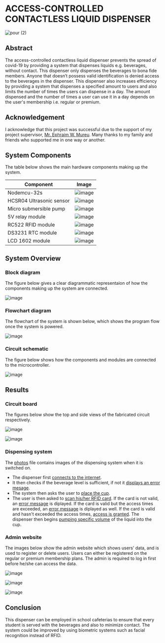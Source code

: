 # ACCESS-CONTROLLED CONTACTLESS LIQUID DISPENSER #

![pour (2)](https://user-images.githubusercontent.com/96857630/152315897-77563ef2-4230-4c42-804d-a10387b5d90d.jpg)


## Abstract ##
The access-controlled contactless liquid dispenser prevents the spread of covid-19 by providing a system that dispenses liquids e.g. beverages, without contact. This dispenser only dispenses the beverages to bona fide members. Anyone that doesn’t possess valid identification is denied access to the beverages in the dispenser. This dispenser also increases efficiency by providing a system that dispenses a specified amount to users and also limits the number of times the users can dispense in a day. The amount dispensed and the number of times a user can use it in a day depends on the user's membership i.e. regular or premium.

## Acknowledgement ##
I acknowledge that this project was successful due to the support of my project supervisor, [Mr. Ephraim W. Mureu](https://www.linkedin.com/in/ephraim-w-mureu-41895b43/). Many thanks to my family and friends who supported me in one way or another.


## System Components ##
The table below shows the main hardware components making up the system.

Component     | Image
------------- | -------------
Nodemcu-32s  | ![image](https://user-images.githubusercontent.com/96857630/152630669-5feaf0a7-669a-46d0-9adc-9d407f35d67b.png)
HCSR04 Ultrasonic sensor  |  ![image](https://user-images.githubusercontent.com/96857630/152630705-16a4d3e8-c59e-495d-b7b0-be8341678737.png) 
Micro submersible pump  |  ![image](https://user-images.githubusercontent.com/96857630/152630731-abd02838-afbb-4f53-93bd-caa93f507f09.png) 
5V relay module |  ![image](https://user-images.githubusercontent.com/96857630/152630746-3850d9c5-58a7-471a-80a7-6e032fb4d034.png)
RC522 RFID module  |  ![image](https://user-images.githubusercontent.com/96857630/152630761-67278db7-437a-40c7-9cc9-3b80c3a78a20.png)
DS3231 RTC module  |  ![image](https://user-images.githubusercontent.com/96857630/152630779-726cec53-72f5-4b9c-a9eb-c88b3c79737b.png)
LCD 1602 module  |  ![image](https://user-images.githubusercontent.com/96857630/152630800-55ddd680-6070-47c4-9025-6dabb2e35fd1.png)

## System Overview ##

### Block diagram ###
The figure below gives a clear diagrammatic representaion of how the components making up the system are connected.

![image](https://user-images.githubusercontent.com/96857630/152321292-e1de0f70-d5d4-4fda-a2a2-490bd74d38b1.png)

### Flowchart diagram ###
The flowchart of the system is shown below, which shows the program flow once the system is powered.

![image](https://user-images.githubusercontent.com/96857630/152321427-593299c8-ca8c-4600-ac3b-6e6dbaf529b2.png)




### Circuit schematic ###
The figure below shows how the components and modules are connected to the microcontroller.

![image](https://user-images.githubusercontent.com/96857630/152321563-5286e7a3-564b-4fc3-9a64-ddec8f4da5fd.png)

## Results ##
### Circuit board ###
The figures below show the top and side views of the fabricated circuit respectively.
             

 ![image](https://user-images.githubusercontent.com/96857630/152342291-fc9d119f-da30-4b3c-a6cb-e2a52402f220.png)
 
 

 
 ![image](https://user-images.githubusercontent.com/96857630/152342837-43888c3f-7b59-47e3-9a83-4054d1606926.png)
 

### Dispensing system ###
The [photos](https://github.com/davidmutinda/Access-controlled-contactless-liquid-dispenser/tree/main/Photos) file contains images of the dispensing system when it is switched on.
* The dispenser first [connects to the internet](https://github.com/davidmutinda/Access-controlled-contactless-liquid-dispenser/blob/main/Photos/Successful%20process/1.jpg).
* It then checks if the beverage level is sufficient, if not it [displays an error mesage](https://github.com/davidmutinda/Access-controlled-contactless-liquid-dispenser/blob/main/Photos/Beverage%20level%20low.jpg).
* The system then asks the user to [place the cup](https://github.com/davidmutinda/Access-controlled-contactless-liquid-dispenser/blob/main/Photos/Successful%20process/2.jpg). 
* The user is then asked to [scan his/her RFID card](https://github.com/davidmutinda/Access-controlled-contactless-liquid-dispenser/blob/main/Photos/Successful%20process/3.jpg). If the card is not valid, an [error message](https://github.com/davidmutinda/Access-controlled-contactless-liquid-dispenser/blob/main/Photos/Invalid%20RFID%20card.jpg) is diplayed. If the card is valid but the access times are exceeded, an [error message](https://github.com/davidmutinda/Access-controlled-contactless-liquid-dispenser/blob/main/Photos/Exceeded%20access%20times.jpg) is diplayed as well. If the card is valid and hasn't exceeded the access times, [access is granted](https://github.com/davidmutinda/Access-controlled-contactless-liquid-dispenser/blob/main/Photos/Successful%20process/4.jpg). The dispenser then begins [pumping specific volume](https://github.com/davidmutinda/Access-controlled-contactless-liquid-dispenser/blob/main/Photos/Successful%20process/5.jpg) of the liquid into the cup.


### Admin website ###
The images below show the admin website which shows users' data, and is used to register or delete users. Users can either be registered on the regular or premium membership plans. The admin is required to log in first before he/she can access the data.

 ![image](https://user-images.githubusercontent.com/96857630/152342689-727585c1-0edc-4e4f-a8d0-7840ccad9aa1.png)
 
 ![image](https://user-images.githubusercontent.com/96857630/152344950-650cb6f7-c27a-44e1-bd6a-6f6090c2d2f0.png)
 
 ![image](https://user-images.githubusercontent.com/96857630/152630572-5594cdf2-d666-4c8c-948e-d38b7a4b8086.png)





## Conclusion ##
 This dispenser can be employed in school cafeterias to ensure that every student is served with the beverages and also to minimize contact. The system could be improved by using biometric systems such as facial recognition instead of RFID.

